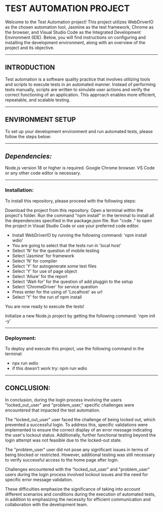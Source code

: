 # **TEST AUTOMATION PROJECT**

Welcome to the Test Automation project! This project utilizes WebDriverIO as the chosen automation tool, Jasmine as the test framework, Chrome as the browser, and Visual Studio Code as the Integrated Development Environment (IDE). Below, you will find instructions on configuring and installing the development environment, along with an overview of the project and its objective.

---

## **INTRODUCTION**

Test automation is a software quality practice that involves utilizing tools and scripts to execute tests in an automated manner. Instead of performing tests manually, scripts are written to simulate user actions and verify the correct functioning of an application. This approach enables more efficient, repeatable, and scalable testing.

---

## **ENVIRONMENT SETUP**

To set up your development environment and run automated tests, please follow the steps below:

---

## _Dependencies:_

Node.js version 18 or higher is required.
Google Chrome browser.
VS Code or any other code editor is necessary.

---

### Installation:

To install this repository, please proceed with the following steps:

Download the project from this repository.
Open a terminal within the project's folder.
Run the command "npm install" in the terminal to install all the dependencies specified in the package.json file.
Run "code ." to open the project in Visual Studio Code or use your preferred code editor.

- Install WebDriverIO by running the following command: 'npm install wdio'
- You are going to select that the tests run in 'local host'
- Select 'N' for the question of mobile testing
- Select 'Jasmine' for framework
- Select 'N' for compiler
- Select 'Y' for autogenerate some test files
- Select 'Y' for use of page object
- Select 'Allure' for the report
- Select 'Wait-for' for the question of add pluggin to the setup
- Select 'ChromeDriver' for service question
- Press enter for the using of 'Localhost' as url
- Select 'Y' for the run of npm install

You are now ready to execute the tests!

Initialize a new Node.js project by getting the following command: 'npm init -y'

---

### Deployment:

To deploy and execute this project, use the following command in the terminal:

- npx run wdio
- if this doesn't work try: npm run wdio

---

## **CONCLUSION:**

In conclusion, during the login process involving the users "locked_out_user" and "problem_user," specific challenges were encountered that impacted the test automation.

The "locked_out_user" user faced the challenge of being locked out, which prevented a successful login. To address this, specific validations were implemented to ensure the correct display of an error message indicating the user's lockout status. Additionally, further functional testing beyond the login attempt was not feasible due to the locked-out state.

The "problem_user" user did not pose any significant issues in terms of being blocked or restricted. However, additional testing was still necessary to verify successful access to the home page after login.

Challenges encountered with the "locked_out_user" and "problem_user" users during the login process involved lockout issues and the need for specific error message validation.

These difficulties emphasize the significance of taking into account different scenarios and conditions during the execution of automated tests, in addition to emphasizing the necessity for efficient communication and collaboration with the development team.
